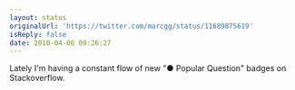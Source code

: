 ```yaml
---
layout: status
originalUrl: 'https://twitter.com/marcgg/status/11689875619'
isReply: false
date: 2010-04-06 09:26:27
---
```


Lately I'm having a constant flow of new "● Popular Question" badges on Stackoverflow.
